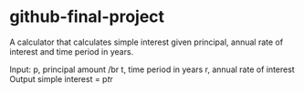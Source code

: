 # github-final-project

A calculator that calculates simple interest given principal, annual rate of interest and time period in years.

Input:
   p, principal amount /br
   t, time period in years
   r, annual rate of interest
Output
   simple interest = p*t*r
